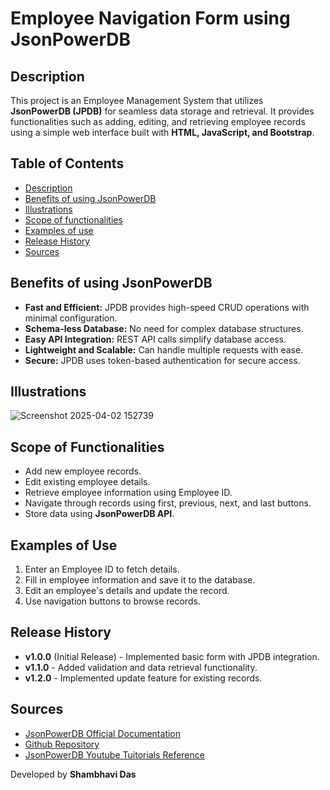 # Employee Navigation Form using JsonPowerDB

## Description
This project is an Employee Management System that utilizes **JsonPowerDB (JPDB)** for seamless data storage and retrieval. It provides functionalities such as adding, editing, and retrieving employee records using a simple web interface built with **HTML, JavaScript, and Bootstrap**.

## Table of Contents
- [Description](#description)
- [Benefits of using JsonPowerDB](#benefits-of-using-jsonpowerdb)
- [Illustrations](#illustrations)
- [Scope of functionalities](#scope-of-functionalities)
- [Examples of use](#examples-of-use)
- [Release History](#release-history)
- [Sources](#sources)

## Benefits of using JsonPowerDB
- **Fast and Efficient:** JPDB provides high-speed CRUD operations with minimal configuration.
- **Schema-less Database:** No need for complex database structures.
- **Easy API Integration:** REST API calls simplify database access.
- **Lightweight and Scalable:** Can handle multiple requests with ease.
- **Secure:** JPDB uses token-based authentication for secure access.

## Illustrations

![Screenshot 2025-04-02 152739](https://github.com/user-attachments/assets/cdf39e63-153a-4315-ab73-b9908035524a)


## Scope of Functionalities
- Add new employee records.
- Edit existing employee details.
- Retrieve employee information using Employee ID.
- Navigate through records using first, previous, next, and last buttons.
- Store data using **JsonPowerDB API**.

## Examples of Use
1. Enter an Employee ID to fetch details.
2. Fill in employee information and save it to the database.
3. Edit an employee's details and update the record.
4. Use navigation buttons to browse records.

## Release History
- **v1.0.0** (Initial Release) - Implemented basic form with JPDB integration.
- **v1.1.0** - Added validation and data retrieval functionality.
- **v1.2.0** - Implemented update feature for existing records.

## Sources 
- [JsonPowerDB Official Documentation](https://login2explore.com/jpdb/docs.html)
- [Github Repository](https://github.com/shambhavii12/EmployeeForm)
- [JsonPowerDB Youtube Tuitorials Reference](https://www.youtube.com/watch?v=Z5iSgVn_LFU&t=1s,https://www.youtube.com/watch?v=JvF2huZAgtI&t=1s)


Developed by **Shambhavi Das**
